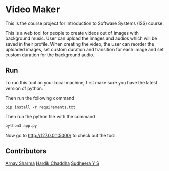 # Video Maker
This is the course project for Introduction to Software Systems (ISS) course.  

This is a web tool for people to create videos out of images with background music. 
User can upload the images and audios which will be saved in their profile. When creating the video, the user can reorder the uploaded images, set custom duration and transition for each image and set custom duration for the background audio.

## Run

To run this tool on your local machine, first make sure you have the latest version of python.

Then run the following command

    pip install -r requirements.txt 

Then run the python file with the command

    python3 app.py

Now go to http://127.0.0.1:5000/ to check out the tool.

## Contributors

[Arnav Sharma](https://github.com/iamarnav08)
[Hardik Chaddha](https://github.com/Hardik1106)
[Sudheera Y S](https://github.com/DheeruYS)

